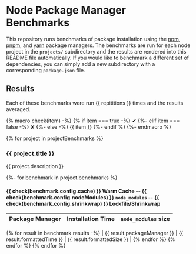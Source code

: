# Node Package Manager Benchmarks

This repository runs benchmarks of package installation using the [npm](https://github.com/npm/npm), [pnpm](https://github.com/pnpm/pnpm), and [yarn](https://github.com/yarnpkg/yarn) package managers.
The benchmarks are run for each node project in the `projects/` subdirectory and the results are rendered into this README file automatically.
If you would like to benchmark a different set of dependencies, you can simply add a new subdirectory with a corresponding `package.json` file.

## Results

Each of these benchmarks were run {{ repititions }} times and the results averaged.

{% macro check(item) -%}
    {% if item === true -%}
        ✔
    {%- elif item === false -%}
        ✘
    {%- else -%}
        {{ item }}
    {%- endif %}
{%- endmacro %}

{% for project in projectBenchmarks %}
### {{ project.title }}

{{ project.description }}

{%- for benchmark in project.benchmarks %}
#### {{ check(benchmark.config.cache) }} Warm Cache -- {{ check(benchmark.config.nodeModules) }} `node_modules` -- {{ check(benchmark.config.shrinkwrap) }} Lockfile/Shrinkwrap

| Package Manager | Installation Time | `node_modules` size |
| --------------- | ----------------- | --------------------|
{% for result in benchmark.results -%}
| {{ result.packageManager }} | {{ result.formattedTime }} | {{ result.formattedSize }} |
{% endfor %}
{% endfor %}
{% endfor %}
